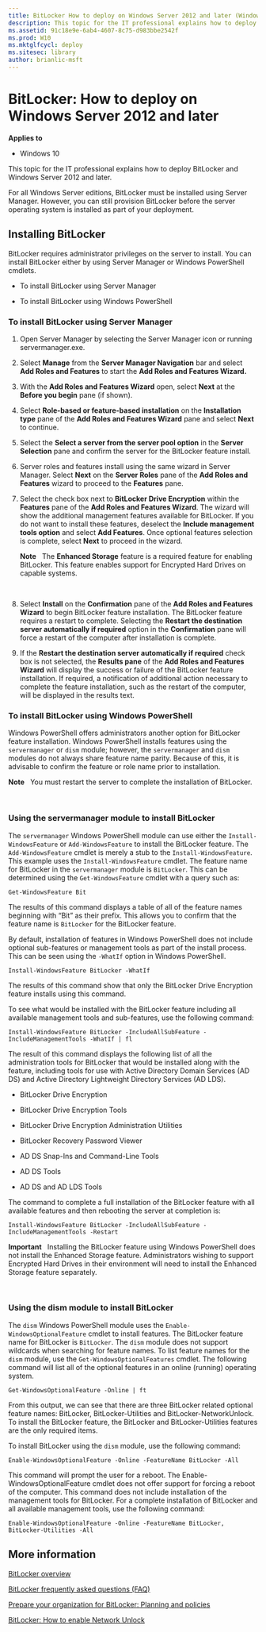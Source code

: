 ```yaml
---
title: BitLocker How to deploy on Windows Server 2012 and later (Windows 10)
description: This topic for the IT professional explains how to deploy BitLocker and Windows Server 2012 and later.
ms.assetid: 91c18e9e-6ab4-4607-8c75-d983bbe2542f
ms.prod: W10
ms.mktglfcycl: deploy
ms.sitesec: library
author: brianlic-msft
---
```


# BitLocker: How to deploy on Windows Server 2012 and later


**Applies to**

-   Windows 10

This topic for the IT professional explains how to deploy BitLocker and Windows Server 2012 and later.

For all Windows Server editions, BitLocker must be installed using Server Manager. However, you can still provision BitLocker before the server operating system is installed as part of your deployment.

## <a href="" id="installing-bitlocker-"></a>Installing BitLocker


BitLocker requires administrator privileges on the server to install. You can install BitLocker either by using Server Manager or Windows PowerShell cmdlets.

-   To install BitLocker using Server Manager

-   To install BitLocker using Windows PowerShell

### <a href="" id="bkmk-blinstallsrvmgr"></a>To install BitLocker using Server Manager

1.  Open Server Manager by selecting the Server Manager icon or running servermanager.exe.

2.  Select **Manage** from the **Server Manager Navigation** bar and select **Add Roles and Features** to start the **Add Roles and Features Wizard.**

3.  With the **Add Roles and Features Wizard** open, select **Next** at the **Before you begin** pane (if shown).

4.  Select **Role-based or feature-based installation** on the **Installation type** pane of the **Add Roles and Features Wizard** pane and select **Next** to continue.

5.  Select the **Select a server from the server pool option** in the **Server Selection** pane and confirm the server for the BitLocker feature install.

6.  Server roles and features install using the same wizard in Server Manager. Select **Next** on the **Server Roles** pane of the **Add Roles and Features** wizard to proceed to the **Features** pane.

7.  Select the check box next to **BitLocker Drive Encryption** within the **Features** pane of the **Add Roles and Features Wizard**. The wizard will show the additional management features available for BitLocker. If you do not want to install these features, deselect the **Include management tools option** and select **Add Features**. Once optional features selection is complete, select **Next** to proceed in the wizard.

    **Note**  
    The **Enhanced Storage** feature is a required feature for enabling BitLocker. This feature enables support for Encrypted Hard Drives on capable systems.

     

8.  Select **Install** on the **Confirmation** pane of the **Add Roles and Features Wizard** to begin BitLocker feature installation. The BitLocker feature requires a restart to complete. Selecting the **Restart the destination server automatically if required** option in the **Confirmation** pane will force a restart of the computer after installation is complete.

9.  If the **Restart the destination server automatically if required** check box is not selected, the **Results pane** of the **Add Roles and Features Wizard** will display the success or failure of the BitLocker feature installation. If required, a notification of additional action necessary to complete the feature installation, such as the restart of the computer, will be displayed in the results text.

### <a href="" id="bkmk-blinstallwps"></a>To install BitLocker using Windows PowerShell

Windows PowerShell offers administrators another option for BitLocker feature installation. Windows PowerShell installs features using the `servermanager` or `dism` module; however, the `servermanager` and `dism` modules do not always share feature name parity. Because of this, it is advisable to confirm the feature or role name prior to installation.

**Note**  
You must restart the server to complete the installation of BitLocker.

 

### Using the servermanager module to install BitLocker

The `servermanager` Windows PowerShell module can use either the `Install-WindowsFeature` or `Add-WindowsFeature` to install the BitLocker feature. The `Add-WindowsFeature` cmdlet is merely a stub to the `Install-WindowsFeature`. This example uses the `Install-WindowsFeature` cmdlet. The feature name for BitLocker in the `servermanager` module is `BitLocker`. This can be determined using the `Get-WindowsFeature` cmdlet with a query such as:

``` syntax
Get-WindowsFeature Bit 
```

The results of this command displays a table of all of the feature names beginning with “Bit” as their prefix. This allows you to confirm that the feature name is `BitLocker` for the BitLocker feature.

By default, installation of features in Windows PowerShell does not include optional sub-features or management tools as part of the install process. This can be seen using the `-WhatIf` option in Windows PowerShell.

``` syntax
Install-WindowsFeature BitLocker -WhatIf
```

The results of this command show that only the BitLocker Drive Encryption feature installs using this command.

To see what would be installed with the BitLocker feature including all available management tools and sub-features, use the following command:

``` syntax
Install-WindowsFeature BitLocker -IncludeAllSubFeature -IncludeManagementTools -WhatIf | fl
```

The result of this command displays the following list of all the administration tools for BitLocker that would be installed along with the feature, including tools for use with Active Directory Domain Services (AD DS) and Active Directory Lightweight Directory Services (AD LDS).

-   BitLocker Drive Encryption

-   BitLocker Drive Encryption Tools

-   BitLocker Drive Encryption Administration Utilities

-   BitLocker Recovery Password Viewer

-   AD DS Snap-Ins and Command-Line Tools

-   AD DS Tools

-   AD DS and AD LDS Tools

The command to complete a full installation of the BitLocker feature with all available features and then rebooting the server at completion is:

``` syntax
Install-WindowsFeature BitLocker -IncludeAllSubFeature -IncludeManagementTools -Restart
```

**Important**  
Installing the BitLocker feature using Windows PowerShell does not install the Enhanced Storage feature. Administrators wishing to support Encrypted Hard Drives in their environment will need to install the Enhanced Storage feature separately.

 

### Using the dism module to install BitLocker

The `dism` Windows PowerShell module uses the `Enable-WindowsOptionalFeature` cmdlet to install features. The BitLocker feature name for BitLocker is `BitLocker`. The `dism` module does not support wildcards when searching for feature names. To list feature names for the `dism` module, use the `Get-WindowsOptionalFeatures` cmdlet. The following command will list all of the optional features in an online (running) operating system.

``` syntax
Get-WindowsOptionalFeature -Online | ft
```

From this output, we can see that there are three BitLocker related optional feature names: BitLocker, BitLocker-Utilities and BitLocker-NetworkUnlock. To install the BitLocker feature, the BitLocker and BitLocker-Utilities features are the only required items.

To install BitLocker using the `dism` module, use the following command:

``` syntax
Enable-WindowsOptionalFeature -Online -FeatureName BitLocker -All
```

This command will prompt the user for a reboot. The Enable-WindowsOptionalFeature cmdlet does not offer support for forcing a reboot of the computer. This command does not include installation of the management tools for BitLocker. For a complete installation of BitLocker and all available management tools, use the following command:

``` syntax
Enable-WindowsOptionalFeature -Online -FeatureName BitLocker, BitLocker-Utilities -All
```

## More information


[BitLocker overview](bitlocker-overview.md)

[BitLocker frequently asked questions (FAQ)](bitlocker-frequently-asked-questions.md)

[Prepare your organization for BitLocker: Planning and policies](prepare-your-organization-for-bitlocker-planning-and-policies.md)

[BitLocker: How to enable Network Unlock](bitlocker-how-to-enable-network-unlock.md)

 

 





